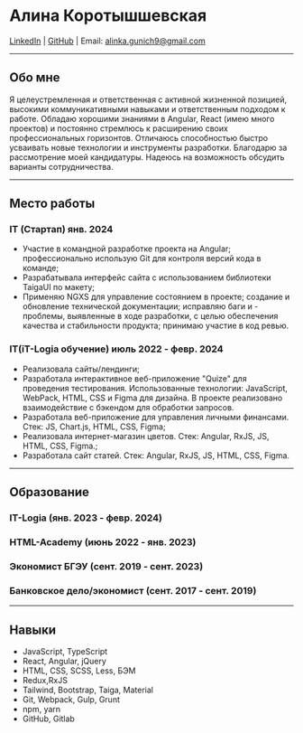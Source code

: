 # Алина Коротышшевская

[LinkedIn](https://www.linkedin.com/alinakorot) | [GitHub](https://github.com/alinagunich2) | Email: alinka.gunich9@gmail.com

---

## Обо мне

Я целеустремленная и ответственная с активной жизненной позицией, высокими коммуникативными навыками и ответственным подходом к работе. Обладаю хорошими знаниями в Angular, React (имею много проектов) и постоянно стремлюсь к расширению своих профессиональных горизонтов. Отличаюсь способностью быстро усваивать новые технологии и инструменты разработки.
Благодарю за рассмотрение моей кандидатуры. Надеюсь на возможность обсудить варианты сотрудничества.

---

## Место работы

### IT (Стартап) янв. 2024

- Участие в командной разработке проекта на Angular; профессионально использую Git для контроля версий кода в команде;
- Разрабатывала интерфейс сайта с использованием библиотеки TaigaUI по макету;
- Применяю NGXS для управление состоянием в проекте; создание и обновление технической документации; исправляю баги и - проблемы, выявленные в ходе разработки, с целью обеспечения качества и стабильности продукта; принимаю участие в код ревью.

### IT(iT-Logia обучение) июль 2022 - февр. 2024

- Реализовала сайты/лендинги;
- Разработала интерактивное веб-приложение "Quize" для проведения тестирования. Использованные технологии: JavaScript, WebPack, HTML, CSS и Figma для дизайна. В проекте реализовано взаимодействие с бэкендом для обработки запросов.
- Разработала веб-приложение для управления личными финансами. Стек: JS, Chart.js, HTML, CSS, Figma;
- Реализовала интернет-магазин цветов. Стек: Angular, RxJS, JS, HTML, CSS, Figma.;
- Разработала сайт статей. Стек: Angular, RxJS, JS, HTML, CSS, Figma.

---

## Образование

### IT-Logia (янв. 2023 - февр. 2024)
### HTML-Academy (июнь 2022 - янв. 2023)
### Экономист БГЭУ (сент. 2019 - сент. 2023)
### Банковское дело/экономист (сент. 2017 - сент. 2019)

---

## Навыки
  
- JavaScript, TypeScript
- React, Angular, jQuery
- HTML, CSS, SCSS, Less, БЭМ
- Redux,RxJS
- Tailwind, Bootstrap, Taiga, Material
- Git, Webpack, Gulp, Grunt
- npm, yarn
- GitHub, Gitlab


